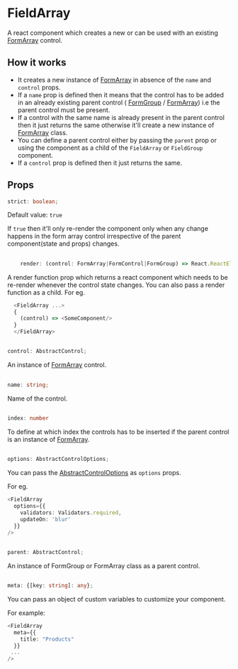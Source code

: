 

# FieldArray
A react component which creates a new or can be used with an existing [FormArray](FormArray.md) control.

## How it works
 - It creates a new instance of [FormArray](FormArray.md) in absence of the `name` and `control` props.
 - If a `name` prop is defined then it means that the control has to be added in an already existing parent control (  [FormGroup](FormGroup.md) / [FormArray](FormArray.md)) i.e the parent control must be present.
 - If a control with the same name is already present in the parent control then it just returns the same otherwise it'll create a new instance of [FormArray](FormArray.md) class. 
 - You can define a parent control either by passing the `parent` prop or using the component as a child of the `FieldArray` or `FieldGroup` component.
 - If a `control` prop is defined then it just returns the same.


## Props
```ts
strict: boolean;
```
Default value: `true`

If `true` then it'll only re-render the component only when any change happens in the form array control irrespective of the parent component(state and props) changes.

##

```ts
    render: (control: FormArray|FormControl|FormGroup) => React.ReactElement<any>|React.ReactElement<any>[];
```
A render function prop which returns a react component which needs to be re-render whenever the control state changes.
You can also pass a render function as a child.
For eg.

```ts
  <FieldArray ...>
  {
    (control) => <SomeComponent/>
  }
  </FieldArray>
```

##
```ts
control: AbstractControl;
```
An instance of [FormArray](FormArray.md) control.

##
```ts
name: string;
```
Name of the control.

##
```ts
index: number
```
To define at which index the controls has to be inserted if the parent control is an instance of [FormArray](FormArray.md).

##
```ts
options: AbstractControlOptions;
```
You can pass the [AbstractControlOptions](AbstractControlOptions.md) as `options` props.

For eg.

```ts
<FieldArray
  options={{
    validators: Validators.required,
    updateOn: 'blur'
  }}
/>
```

##
```ts
parent: AbstractControl;
```
An instance of FormGroup or FormArray class as a parent control.

##
```ts
meta: {[key: string]: any};
```
You can pass an object of custom variables to customize your component.

For example:

```ts
<FieldArray
  meta={{
    title: "Products"
  }}
 ...
/>
```
